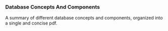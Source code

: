 ### Database Concepts And Components
A summary of different database concepts and components, organized into a single and concise pdf.  
